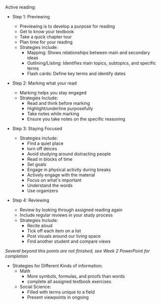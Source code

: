 Active reading:
- Step 1: Previewing
	- Previewing is to develop a purpose for reading
	- Get to know your textbook
	- Take a quick chapter tour
	- Plan time for your reading
	- Strategies include:
		- Mapping: Shows relationships between main and secondary ideas
		- Outlining/Listing: Identifies main topics, subtopics, and specific terms
		- Flash cards: Define key terms and identify dates
- Step 2: Marking what your read
	- Marking helps you stay engaged
	- Strategies Include:
		- Read and think before marking
		- Highlight/underline purposefully
		- Take notes while marking
		- Ensure you take notes on the specific reasoning
- Step 3: Staying Focused
	- Strategies include:
		- Find a quiet place
		- turn off deices
		- Avoid studying around distracting people
		- Read in blocks of time
		- Set goals
		- Engage in physical activity during breaks
		- Actively engage with the material
		- Focus on what's important
		- Understand the words
		- Use organizers

- Step 4: Reviewing
	- Review by looking through assigned reading again
	- Include regular reviews in your study process
	- Strategies Include:
		- Recite aloud
		- Tick off each item on a list
		- Post visuals around our living space
		- Find another student and compare views

*Several beyond this points are not finished, see Week 2 PowerPoint for completion*

- Strategies for Different Kinds of information:
	- Math
		- More symbols, formulas, and proofs than words
		- complete all assigned textbook exercises
	- Social Science:
		- Filled with terms unique to a field
		- Present viewpoints in ongoing